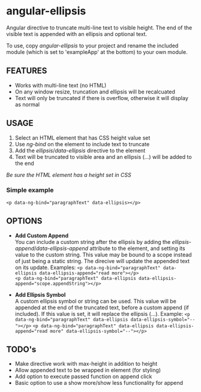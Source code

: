 angular-ellipsis
================

Angular directive to truncate multi-line text to visible height.  The end of the visible text is appended with an ellipsis and optional text.   
   
To use, copy *angular-ellipsis* to your project and rename the included module (which is set to 'exampleApp' at the bottom) to your own module.

FEATURES
--------
* Works with multi-line text (no HTML)
* On any window resize, truncation and ellipsis will be recalcuated
* Text will only be truncated if there is overflow, otherwise it will display as normal

USAGE
--------
1. Select an HTML element that has CSS height value set
2. Use *ng-bind* on the element to include text to truncate
3. Add the *ellipsis*/*data-ellipsis* directive to the element
4. Text will be truncated to visible area and an ellipsis (...) will be added to the end

*Be sure the HTML element has a height set in CSS*

### Simple example
``<p data-ng-bind="paragraphText" data-ellipsis></p>``   

OPTIONS
--------
* **Add Custom Append**   
You can include a custom string after the ellipsis by adding the *ellipsis-append*/*data-ellipsis-append* attribute to the element, and setting its value to the custom string.  This value may be bound to a scope instead of just being a static string.  The direcive will update the appended text on its update.  Examples:
``<p data-ng-bind="paragraphText" data-ellipsis data-ellipsis-append="read more"></p>``   
``<p data-ng-bind="paragraphText" data-ellipsis data-ellipsis-append="scope.appendString"></p>``

* **Add Ellipsis Symbol**   
A custom ellipsis symbol or string can be used.  This value will be appended at the end of the truncated text, before a custom append (if included).  If this value is set, it will replace the ellipsis (...).  Example:
``<p data-ng-bind="paragraphText" data-ellipsis data-ellipsis-symbol="--"></p>``
``<p data-ng-bind="paragraphText" data-ellipsis data-ellipsis-append="read more" data-ellipsis-symbol="--"></p>``   

TODO's
--------
* Make directive work with max-height in addition to height
* Allow appended text to be wrapped in element (for styling)
* Add option to execute passed function on append click
* Basic option to use a show more/show less functionality for append